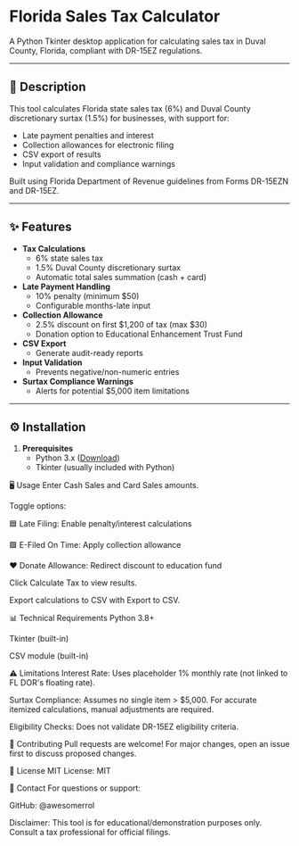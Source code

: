 # Florida Sales Tax Calculator

A Python Tkinter desktop application for calculating sales tax in Duval County, Florida, compliant with DR-15EZ regulations.

---

## 📝 Description
This tool calculates Florida state sales tax (6%) and Duval County discretionary surtax (1.5%) for businesses, with support for:
- Late payment penalties and interest
- Collection allowances for electronic filing
- CSV export of results
- Input validation and compliance warnings

Built using Florida Department of Revenue guidelines from Forms DR-15EZN and DR-15EZ.

---

## ✨ Features
- **Tax Calculations**
  - 6% state sales tax
  - 1.5% Duval County discretionary surtax
  - Automatic total sales summation (cash + card)
- **Late Payment Handling**
  - 10% penalty (minimum $50)
  - Configurable months-late input
- **Collection Allowance**
  - 2.5% discount on first $1,200 of tax (max $30)
  - Donation option to Educational Enhancement Trust Fund
- **CSV Export**  
  - Generate audit-ready reports
- **Input Validation**  
  - Prevents negative/non-numeric entries
- **Surtax Compliance Warnings**  
  - Alerts for potential $5,000 item limitations

---

## ⚙️ Installation
1. **Prerequisites**  
   - Python 3.x ([Download](https://www.python.org/downloads/))
   - Tkinter (usually included with Python)


🖥️ Usage
Enter Cash Sales and Card Sales amounts.

Toggle options:

🟦 Late Filing: Enable penalty/interest calculations

🟩 E-Filed On Time: Apply collection allowance

❤️ Donate Allowance: Redirect discount to education fund

Click Calculate Tax to view results.

Export calculations to CSV with Export to CSV.

📊 Technical Requirements
Python 3.8+

Tkinter (built-in)

CSV module (built-in)

⚠️ Limitations
Interest Rate: Uses placeholder 1% monthly rate (not linked to FL DOR's floating rate).

Surtax Compliance: Assumes no single item > $5,000. For accurate itemized calculations, manual adjustments are required.

Eligibility Checks: Does not validate DR-15EZ eligibility criteria.

🤝 Contributing
Pull requests are welcome! For major changes, open an issue first to discuss proposed changes.

📜 License
MIT
License: MIT

📧 Contact
For questions or support:

GitHub: @awesomerrol

Disclaimer: This tool is for educational/demonstration purposes only. Consult a tax professional for official filings.
